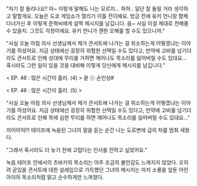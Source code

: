 "저기 잘 들리나요? 아~ 이렇게 말해도 나는 모르지... 하하.. 일단 잘 들릴 거라 생각하고 말할게요. 오늘은 도쿄 게임쇼가 열리기 이틀 전이에요. 방금 전에 유키 언니랑 함께 다녀가신 후 이렇게 준혁씨에게 살짝 메시지를 남깁니다. 
음~ 사실 이걸 제대로 전해줄 수 있을지. 그것도 걱정이에요. 유키 언니가 괜한 오해를 할 수도 있으니까." 

"사실 오늘 아침 의사 선생님께서 제가 콘서트에 나가는 걸 취소하는게 어떻겠냐는 이야기를 하셨어요. 지금 상태에선 굉장히 위험한 선택일 수도 있다고, 만약에 고비를 넘기더라도 콘서트로 인해 성대에 무리를 가하면 깨어나도 목소리를 잃어버릴 수도 있대요... 혹시라도 그런 일이 있을 것을 대비해 이렇게 당신에게 메시지를 남깁니다."

< EP. 46 : 많은 시간이 흘러. (4) > 끝
ⓒ 손인성#

< EP. 46 : 많은 시간이 흘러. (5) >

"사실 오늘 아침 의사 선생님께서 제가 콘서트에 나가는 걸 취소하는게 어떻겠냐는 이야기를 하셨어요. 지금 상태에선 굉장히 위험한 선택일 수도 있다고, 만약에 고비를 넘기더라도 콘서트로 인해 목에 심한 무리를 하면 깨어나도 목소리를 잃어버릴 수도 있대요..." 

끼이이익!!! 
테이프에 녹음된 그녀의 말을 듣는 순간 나는 도로변에 급히 차를 멈춰 세웠다. 

"그래서 혹시라도 더 늦기 전에 고맙다는 인사를 전하고 싶었어요." 

녹음 테이프 안에서의 츠바키의 목소리는 아주 조금의 불안감도 느껴지지 않았다. 오히려 곧있을 콘서트에 대한 설레임으로 가득했던 그녀의 메시지는 마치 소풍을 앞둔 어린 아이의 목소리처럼 맑고 순수하게만 느껴졌다. 